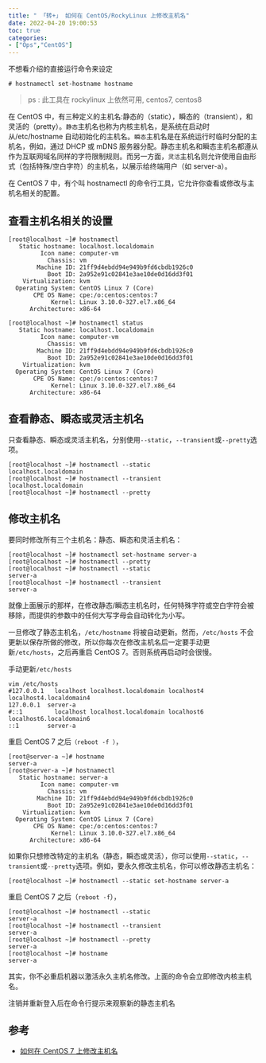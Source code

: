 ```yaml
---
title: " 「转+」 如何在 CentOS/RockyLinux 上修改主机名"
date: 2022-04-20 19:00:53
toc: true
categories:
- ["Ops","CentOS"]
---
```


不想看介绍的直接运行命令来设定



```
# hostnamectl set-hostname hostname
```
> ps : 此工具在 rockylinux 上依然可用, centos7, centos8

在 CentOS 中，有三种定义的主机名:静态的（static），瞬态的（transient），和灵活的（pretty）。`静态`主机名也称为内核主机名，是系统在启动时从/etc/hostname 自动初始化的主机名。`瞬态`主机名是在系统运行时临时分配的主机名，例如，通过 DHCP 或 mDNS 服务器分配。静态主机名和瞬态主机名都遵从作为互联网域名同样的字符限制规则。而另一方面，`灵活`主机名则允许使用自由形式（包括特殊/空白字符）的主机名，以展示给终端用户（如 server-a）。

在 CentOS 7 中，有个叫 hostnamectl 的命令行工具，它允许你查看或修改与主机名相关的配置。

## 查看主机名相关的设置
```
[root@localhost ~]# hostnamectl
   Static hostname: localhost.localdomain
         Icon name: computer-vm
           Chassis: vm
        Machine ID: 21ff9d4ebdd94e949b9fd6cbdb1926c0
           Boot ID: 2a952e91c02841e3ae10de0d16dd3f01
    Virtualization: kvm
  Operating System: CentOS Linux 7 (Core)
       CPE OS Name: cpe:/o:centos:centos:7
            Kernel: Linux 3.10.0-327.el7.x86_64
      Architecture: x86-64
```
```
[root@localhost ~]# hostnamectl status
   Static hostname: localhost.localdomain
         Icon name: computer-vm
           Chassis: vm
        Machine ID: 21ff9d4ebdd94e949b9fd6cbdb1926c0
           Boot ID: 2a952e91c02841e3ae10de0d16dd3f01
    Virtualization: kvm
  Operating System: CentOS Linux 7 (Core)
       CPE OS Name: cpe:/o:centos:centos:7
            Kernel: Linux 3.10.0-327.el7.x86_64
      Architecture: x86-64
```

## 查看静态、瞬态或灵活主机名
只查看静态、瞬态或灵活主机名，分别使用`--static`，`--transient`或`--pretty`选项。
```
[root@localhost ~]# hostnamectl --static
localhost.localdomain
[root@localhost ~]# hostnamectl --transient
localhost.localdomain
[root@localhost ~]# hostnamectl --pretty
```

## 修改主机名
要同时修改所有三个主机名：静态、瞬态和灵活主机名：
```
[root@localhost ~]# hostnamectl set-hostname server-a
[root@localhost ~]# hostnamectl --pretty
[root@localhost ~]# hostnamectl --static
server-a
[root@localhost ~]# hostnamectl --transient
server-a
```
就像上面展示的那样，在修改静态/瞬态主机名时，任何特殊字符或空白字符会被移除，而提供的参数中的任何大写字母会自动转化为小写。

一旦修改了静态主机名，`/etc/hostname`  将被自动更新。然而，`/etc/hosts`  不会更新以保存所做的修改，所以你每次在修改主机名后一定要手动更新`/etc/hosts`，之后再重启 CentOS 7。否则系统再启动时会很慢。

手动更新`/etc/hosts`
```
vim /etc/hosts
#127.0.0.1   localhost localhost.localdomain localhost4 localhost4.localdomain4
127.0.0.1  server-a
#::1         localhost localhost.localdomain localhost6 localhost6.localdomain6
::1        server-a
```
重启 CentOS 7 之后`（reboot -f ）`，
```
[root@server-a ~]# hostname
server-a
[root@server-a ~]# hostnamectl
   Static hostname: server-a
         Icon name: computer-vm
           Chassis: vm
        Machine ID: 21ff9d4ebdd94e949b9fd6cbdb1926c0
           Boot ID: 2a952e91c02841e3ae10de0d16dd3f01
    Virtualization: kvm
  Operating System: CentOS Linux 7 (Core)
       CPE OS Name: cpe:/o:centos:centos:7
            Kernel: Linux 3.10.0-327.el7.x86_64
      Architecture: x86-64
```
如果你只想修改特定的主机名（静态，瞬态或灵活），你可以使用`--static`，`--transient`或`--pretty`选项。例如，要永久修改主机名，你可以修改静态主机名：
```
[root@localhost ~]# hostnamectl --static set-hostname server-a
```
重启 CentOS 7 之后（`reboot -f`），
```
[root@localhost ~]# hostnamectl --static
server-a
[root@localhost ~]# hostnamectl --transient
server-a
[root@localhost ~]# hostnamectl --pretty
server-a
[root@localhost ~]# hostname
server-a
```
其实，你不必重启机器以激活永久主机名修改。上面的命令会立即修改内核主机名。

注销并重新登入后在命令行提示来观察新的静态主机名

## 参考

- [如何在 CentOS 7 上修改主机名](https://www.jianshu.com/p/39d7000dfa47)

